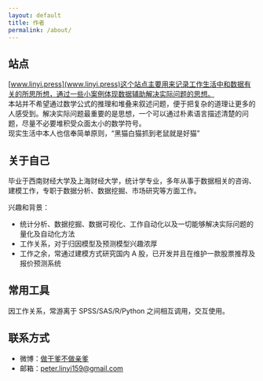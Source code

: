 ```yaml
---
layout: default
title: 作者
permalink: /about/
---
```


## 站点

[www.linyi.press](www.linyi.press)这个站点主要用来记录工作生活中和数据有关的所思所想，通过一些小案例体现数据辅助解决实际问题的思想。
<br/>
本站并不希望通过数学公式的推理和堆叠来叙述问题，便于把复杂的道理让更多的人感受到。解决实际问题最重要的是思想，一个可以通过朴素语言描述清楚的问题，尽量不必要堆积受众面太小的数学符号。
<br/>
现实生活中本人也信奉简单原则，“黑猫白猫抓到老鼠就是好猫”
<br/>

## 关于自己

毕业于西南财经大学及上海财经大学，统计学专业，多年从事于数据相关的咨询、建模工作，专职于数据分析、数据挖掘、市场研究等方面工作。

兴趣和背景：

- 统计分析、数据挖掘、数据可视化、工作自动化以及一切能够解决实际问题的量化及自动化方法
- 工作关系，对于归因模型及预测模型兴趣浓厚
- 工作之余，常通过建模方式研究国内 A 股，已开发并且在维护一款股票推荐及报价预测系统

## 常用工具

因工作关系，常游离于 SPSS/SAS/R/Python 之间相互调用，交互使用。

## 联系方式

- 微博：[做干爹不做亲爹](http://weibo.com/2100953575)
- 邮箱：[peter.linyi159@gmail.com](peter.linyi159@gmail.com)

<br>
